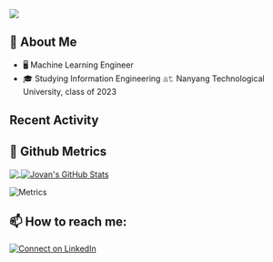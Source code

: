 ![](https://komarev.com/ghpvc/?username=jovanhermawan)
## :book: About Me
- 🖥 Machine Learning Engineer
- 🎓 Studying Information Engineering 𝚊𝚝 Nanyang Technological University, class of 2023

## Recent Activity
<!--START_SECTION:activity-->
<!--END_SECTION:activity-->

## 🔔 Github Metrics

<a href="https://github.com/jovanhermawan/jovanhermawan">
  <img align="center" src="https://github-readme-stats.vercel.app/api/top-langs/?username=jovanhermawan&hide=java,html,tex&title_color=ffffff&text_color=c9cacc&icon_color=2bbc8a&bg_color=1d1f21&langs_count=3" />
</a>
<a href="https://github.com/jovanhermawan/jovanhermawan">
  <img align="center" src="https://github-readme-stats.vercel.app/api?username=jovanhermawan&show_icons=true&line_height=27&count_private=true&title_color=ffffff&text_color=c9cacc&icon_color=2bbc8a&bg_color=1d1f21" alt="Jovan's GitHub Stats" />
</a>

![Metrics](https://metrics.lecoq.io/jovanhermawan?template=classic&base.header=0&gists=1&lines=1&config.timezone=America%2FToronto)




<!--
**jovanhermawan/jovanhermawan** is a ✨ _special_ ✨ repository because its `README.md` (this file) appears on your GitHub profile.

Here are some ideas to get you started:

- 🔭 I’m currently working on ...
- 🌱 I’m currently learning ...
- 👯 I’m looking to collaborate on ...
- 🤔 I’m looking for help with ...
- 💬 Ask me about ...
- 📫 How to reach me: ...
- 😄 Pronouns: ...
- ⚡ Fun fact: ...
-->






## 📫 How to reach me:
[![Connect on LinkedIn](https://img.shields.io/badge/--linkedin?label=LinkedIn&logo=LinkedIn&style=social)](https://www.linkedin.com/in/jovanhermawan)



